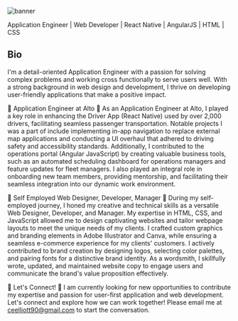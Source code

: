 ![banner](https://i.ibb.co/Qv5Gbj6/Add-a-heading-5.png)

Application Engineer | Web Developer | React Native | AngularJS | HTML | CSS

## Bio
I'm a detail-oriented Application Engineer with a passion for solving complex problems and working cross functionally to serve users well. With a strong background in web design and development, I thrive on developing user-friendly applications that make a positive impact.

💼 Application Engineer at Alto 💼
As an Application Engineer at Alto, I played a key role in enhancing the Driver App (React Native) used by over 2,000 drivers, facilitating seamless passenger transportation. Notable projects I was a part of include implementing in-app navigation to replace external map applications and conducting a UI overhaul that adhered to driving safety and accessibility standards. Additionally, I contributed to the operations portal (Angular JavaScript) by creating valuable business tools, such as an automated scheduling dashboard for operations managers and feature updates for fleet managers. I also played an integral role in onboarding new team members, providing mentorship, and facilitating their seamless integration into our dynamic work environment.

🚀 Self Employed Web Designer, Developer, Manager 🚀
During my self-employed journey, I honed my creative and technical skills as a versatile Web Designer, Developer, and Manager. My expertise in HTML, CSS, and JavaScript allowed me to design captivating websites and tailor webpage layouts to meet the unique needs of my clients. I crafted custom graphics and branding elements in Adobe Illustrator and Canva, while ensuring a seamless e-commerce experience for my clients' customers. I actively contributed to brand creation by designing logos, selecting color palettes, and pairing fonts for a distinctive brand identity. As a wordsmith, I skillfully wrote, updated, and maintained website copy to engage users and communicate the brand's value proposition effectively.

🌟 Let's Connect! 🌟
I am currently looking for new opportunities to contribute my expertise and passion for user-first application and web development. Let's connect and explore how we can work together! Please email me at ceelliott90@gmail.com to start the conversation.

<!--
**caitlineelliott/caitlineelliott** is a ✨ _special_ ✨ repository because its `README.md` (this file) appears on your GitHub profile.

Here are some ideas to get you started:

- 🔭 I’m currently working on ...
- 🌱 I’m currently learning ...
- 👯 I’m looking to collaborate on ...
- 🤔 I’m looking for help with ...
- 💬 Ask me about ...
- 📫 How to reach me: ...
- 😄 Pronouns: ...
- ⚡ Fun fact: ...
-->

